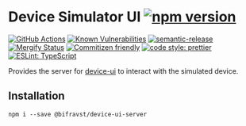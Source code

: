 # Device Simulator UI [![npm version](https://img.shields.io/npm/v/@bifravst/device-ui-server.svg)](https://www.npmjs.com/package/@bifravst/device-ui-server)

[![GitHub Actions](https://github.com/bifravst/device-ui-server/workflows/Test%20and%20Release/badge.svg)](https://github.com/bifravst/device-ui-server/actions)
[![Known Vulnerabilities](https://snyk.io/test/github/bifravst/device-ui-server/badge.svg)](https://snyk.io/test/github/bifravst/device-ui-server)
[![semantic-release](https://img.shields.io/badge/%20%20%F0%9F%93%A6%F0%9F%9A%80-semantic--release-e10079.svg)](https://github.com/semantic-release/semantic-release)
[![Mergify Status](https://img.shields.io/endpoint.svg?url=https://dashboard.mergify.io/badges/bifravst/athena-helpers&style=flat)](https://mergify.io)
[![Commitizen friendly](https://img.shields.io/badge/commitizen-friendly-brightgreen.svg)](http://commitizen.github.io/cz-cli/)
[![code style: prettier](https://img.shields.io/badge/code_style-prettier-ff69b4.svg)](https://github.com/prettier/prettier/)
[![ESLint: TypeScript](https://img.shields.io/badge/ESLint-TypeScript-blue.svg)](https://github.com/typescript-eslint/typescript-eslint)

Provides the server for [device-ui](https://github.com/bifravst/device-ui) to
interact with the simulated device.

## Installation

    npm i --save @bifravst/device-ui-server
